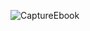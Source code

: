 
![CaptureEbook](https://user-images.githubusercontent.com/41444880/144084432-ea79c65f-13a3-456f-b917-94534515ca9b.PNG)
